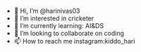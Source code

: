 - 👋 Hi, I’m @harinivas03
- 👀 I’m interested in cricketer
- 🌱 I’m currently learning: AI&DS
- 💞️ I’m looking to collaborate on coding
- 📫 How to reach me instagram:kiddo_hari

<!---
harinivas03/harinivas03 is a ✨ special ✨ repository because its `README.md` (this file) appears on your GitHub profile.
You can click the Preview link to take a look at your changes.
--->
